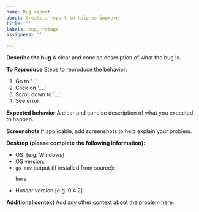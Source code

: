 ```yaml
---
name: Bug report
about: Create a report to help us improve
title: ''
labels: bug, triage
assignees: ''

---
```


**Describe the bug**
A clear and concise description of what the bug is.

**To Reproduce**
Steps to reproduce the behavior:
1. Go to '...'
2. Click on '....'
3. Scroll down to '....'
4. See error

**Expected behavior**
A clear and concise description of what you expected to happen.

**Screenshots**
If applicable, add screenshots to help explain your problem.

**Desktop (please complete the following information):**
 - OS: [e.g. Windows]
 - OS version:
 - `go env` output (if installed from source):
    ```
    here
    ```
 - Hussar version [e.g. 0.4.2]

**Additional context**
Add any other context about the problem here.
